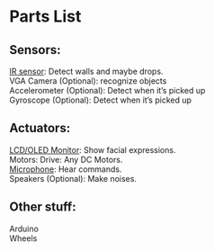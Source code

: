 # Parts List

## Sensors:
[IR sensor](https://www.amazon.de/-/en/AZDelivery-Infrared-Detection-Compatible-Raspberry/dp/B07V9XD2R6?dib=eyJ2IjoiMSJ9.AwQCns3L7QxTyNkVlg1l5ivAJXWr6_UdAWHS0j6yIN0ey3Oy7xn-CYJRNVLrTP9ESdRAcstvRuu7kbHHMs95ZHTFVZhcsXdeBXy1enDRZ67sUMgWS1AAsb27A9T1ckHZjTqvGKiGjfq4gPwkIuh2e4LfR_rCC6o7B8d7WOQGzrUo4yG4lr2n2-nqO3juB-DklIKSyCtMAhTZge2MFoEKfgZlXuGG9Mu5VZJtC372rEn0-26XtFZ8eGzhTHTVwi3SraoZ81X9DiUx_KC8cudnlhCc48x7pXVUiLEofR4Cv2B0oqb_CtclY4Xxkn8I9WPVxWKd91yg6gm894AU_rgwwh9ecuG1zoVTtivC6PHcvrzQGXWvtXaDJaOprqwy5UVEV7y-Cr1zBIEinGe3E9kAcZMXmX2lWOkXcwFoWz1hDAsGrisZkkaP3Tsc43XY1bEy.sf-Vb3O8EMiG10AtY6DEA6Fb79aUpAfxEPG0wVY3nn0&dib_tag=se&keywords=ir%2Bsensor%2Barduino&qid=1742146302&sr=8-5&th=1): Detect walls and maybe drops.  
VGA Camera (Optional): recognize objects  
Accelerometer (Optional): Detect when it’s picked up  
Gyroscope (Optional): Detect when it’s picked up  

## Actuators:
[LCD/OLED Monitor](https://www.amazon.de/-/en/APKLVSR-Display-Compatible-Arduino-Raspberry/dp/B0CFFB62F4?dib=eyJ2IjoiMSJ9.uVS1Zygh9Z0ggtFpduceVEBID_zA084TVmo7m3wagKklhdXqmTQq13lAk1dR4OsJjEYWoYFIyIyOu6rSmfWfjj3x2pBs7JW-55K7yzobmpogeJHHLXIGDPZVgGkRSJZbOV1nAveFFdZFMLOVc55aFsFu2bA7GN6uo4x56UXh6V7niXWkc-hqwV6kI73nzpe3gm95sohGeu67p8os3nYIHAepIkdhFAunc5PZQ6yVzQ4.ZyXpCl3tQ-pScxejmPbCB-yZiaaUjKtRkhASAKKRV04&dib_tag=se&keywords=arduino%2Boled%2Bdisplay&qid=1742146511&sr=8-4&th=1): Show facial expressions.  
Motors: Drive: Any DC Motors.  
[Microphone](https://www.dfrobot.com/product-2665.html?tracking=65bf32787571b): Hear commands.  
Speakers (Optional): Make noises.  

## Other stuff:
Arduino  
Wheels  
